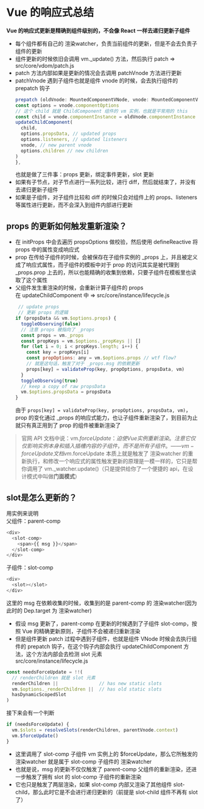 # Vue 的响应式总结  
**Vue 的响应式更新是精确到组件级别的，不会像 React 一样去递归更新子组件**  
- 每个组件都有自己的 渲染watcher，负责当前组件的更新，但是不会去负责子组件的更新  
- 组件更新的时候依旧会调用 vm._update() 方法，然后执行 patch => src/core/vdom/patch.js  
- patch 方法内部如果是更新的情况会去调用 patchVnode 方法进行更新  
- patchVnode 遇到子组件也就是组件 vnode 的时候，会去执行组件的 prepatch 钩子  
  ```js
  prepatch (oldVnode: MountedComponentVNode, vnode: MountedComponentVNode) {
  const options = vnode.componentOptions
  // 这个 child 就是 ChildComponent 组件的 vm 实例，也就是平常用的 this
  const child = vnode.componentInstance = oldVnode.componentInstance
  updateChildComponent(
    child,
    options.propsData, // updated props
    options.listeners, // updated listeners
    vnode, // new parent vnode
    options.children // new children
  )
  },
  ```
  也就是做了三件事：props 更新，绑定事件更新，slot 更新  
- 如果有子节点，对子节点进行一系列比较，进行 diff，然后就结束了，并没有去递归更新子组件  
- 如果是子组件，对子组件比较和 diff 的时候只会对组件上的 props、listeners 等属性进行更新，而不会深入到组件内部进行更新  

## props 的更新如何触发重新渲染？  
- 在 initProps 中会去遍历 propsOptions 做校验，然后使用 defineReactive 将 props 中的属性变成响应式  
- prop 在传给子组件的时候，会被保存在子组件实例的 _props 上，并且被定义成了响应式属性，而子组件的模板中对于 prop 的访问其实是被代理到 _props.prop 上去的，所以也能精确的收集到依赖，只要子组件在模板里也读取了这个属性  
- 父组件发生重渲染的时候，会重新计算子组件的 props  
  在 updateChildComponent 中 => src/core/instance/lifecycle.js  
  ```js
   // update props
   // 更新 props 的逻辑
  if (propsData && vm.$options.props) {
    toggleObserving(false)
    // 注意 props 被指向了 _props
    const props = vm._props
    const propKeys = vm.$options._propKeys || []
    for (let i = 0; i < propKeys.length; i++) {
      const key = propKeys[i]
      const propOptions: any = vm.$options.props // wtf flow?
      // 就是这句话，触发了对于 _props.msg 的依赖更新
      props[key] = validateProp(key, propOptions, propsData, vm)
    }
    toggleObserving(true)
    // keep a copy of raw propsData
    vm.$options.propsData = propsData
  }
  ```
  由于 `props[key] = validateProp(key, propOptions, propsData, vm)`，prop 的变化通过 _props 的响应式能力，也让子组件重新渲染了，到目前为止就只有真正用到了 prop 的组件被重新渲染了  

> 官网 API 文档中说：vm.$forceUpdate：迫使 Vue 实例重新渲染。注意它仅仅影响实例本身和插入插槽内容的子组件，而不是所有子组件。 —— vm-forceUpdate 文档  
> vm.$forceUpdate 本质上就是触发了 渲染watcher 的重新执行，和修改一个响应式的属性触发更新的原理是一模一样的，它只是帮你调用了 vm._watcher.update()（只是提供给你了一个便捷的 api，在设计模式中叫做**门面模式**）  

## slot是怎么更新的？  
用实例来说明  
父组件：parent-comp  
```js
<div>
  <slot-comp>
    <span>{{ msg }}</span>
  </slot-comp>
</div>
```
子组件：slot-comp  
```js
<div>
  <slot></slot>
</div>
```
这里的 msg 在依赖收集的时候，收集到的是 parent-comp 的 渲染watcher(因为此时的 Dep.target 为 渲染watcher)  
- 假设 msg 更新了，parent-comp 在更新的时候遇到了子组件 slot-comp，按照 Vue 的精确更新原则，子组件不会被递归重新渲染  
- 但是组件更新 patch 过程中遇到子组件，也就是组件 VNode 时候会去执行组件的 prepatch 钩子，在这个钩子内部会执行 updateChildComponent 方法，这个方法内部会去检测 slot 元素  
src/core/instance/lifecycle.js  
```js
const needsForceUpdate = !!(
  // renderChildren 就是 slot 元素
  renderChildren ||               // has new static slots
  vm.$options._renderChildren ||  // has old static slots
  hasDynamicScopedSlot
)
```
接下来会有一个判断  
```js
if (needsForceUpdate) {
  vm.$slots = resolveSlots(renderChildren, parentVnode.context)
  vm.$forceUpdate()
}
```
- 这里调用了 slot-comp 子组件 vm 实例上的 $forceUpdate，那么它所触发的 渲染watcher 就是属于 slot-comp 子组件的 渲染watcher  
- 也就是说，msg 的更新不仅仅触发了 parent-comp 父组件的重新渲染，还进一步触发了拥有 slot 的 slot-comp 子组件的重新渲染  
- 它也只是触发了两层渲染，如果 slot-comp 内部又渲染了其他组件 slot-child，那么此时它是不会进行递归更新的（前提是 slot-child 组件不再有 slot 了）  
